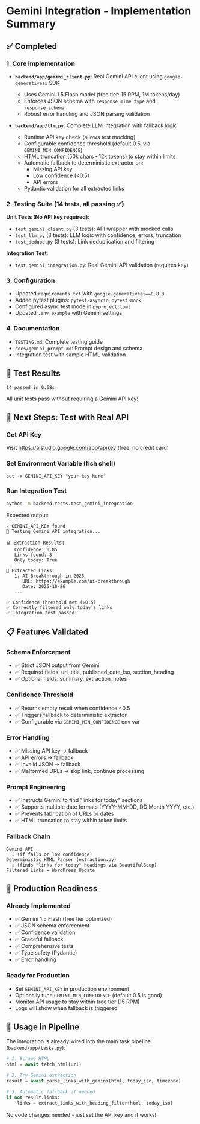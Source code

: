 # Gemini Integration - Implementation Summary

## ✅ Completed

### 1. Core Implementation
- **`backend/app/gemini_client.py`**: Real Gemini API client using `google-generativeai` SDK
  - Uses Gemini 1.5 Flash model (free tier: 15 RPM, 1M tokens/day)
  - Enforces JSON schema with `response_mime_type` and `response_schema`
  - Robust error handling and JSON parsing validation

- **`backend/app/llm.py`**: Complete LLM integration with fallback logic
  - Runtime API key check (allows test mocking)
  - Configurable confidence threshold (default 0.5, via `GEMINI_MIN_CONFIDENCE`)
  - HTML truncation (50k chars ~12k tokens) to stay within limits
  - Automatic fallback to deterministic extractor on:
    - Missing API key
    - Low confidence (<0.5)
    - API errors
  - Pydantic validation for all extracted links

### 2. Testing Suite (14 tests, all passing ✅)

**Unit Tests (No API key required)**:
- `test_gemini_client.py` (3 tests): API wrapper with mocked calls
- `test_llm.py` (8 tests): LLM logic with confidence, errors, truncation
- `test_dedupe.py` (3 tests): Link deduplication and filtering

**Integration Test**:
- `test_gemini_integration.py`: Real Gemini API validation (requires key)

### 3. Configuration
- Updated `requirements.txt` with `google-generativeai==0.8.3`
- Added pytest plugins: `pytest-asyncio`, `pytest-mock`
- Configured async test mode in `pyproject.toml`
- Updated `.env.example` with Gemini settings

### 4. Documentation
- `TESTING.md`: Complete testing guide
- `docs/gemini_prompt.md`: Prompt design and schema
- Integration test with sample HTML validation

## 🧪 Test Results

```
14 passed in 0.58s
```

All unit tests pass without requiring a Gemini API key!

## 🔑 Next Steps: Test with Real API

### Get API Key
Visit https://aistudio.google.com/app/apikey (free, no credit card)

### Set Environment Variable (fish shell)
```fish
set -x GEMINI_API_KEY "your-key-here"
```

### Run Integration Test
```bash
python -m backend.tests.test_gemini_integration
```

Expected output:
```
✓ GEMINI_API_KEY found
🧪 Testing Gemini API integration...

📊 Extraction Results:
   Confidence: 0.85
   Links found: 3
   Only today: True

🔗 Extracted Links:
   1. AI Breakthrough in 2025
      URL: https://example.com/ai-breakthrough
      Date: 2025-10-26
   ...

✅ Confidence threshold met (≥0.5)
✅ Correctly filtered only today's links
✅ Integration test passed!
```

## 📋 Features Validated

### Schema Enforcement
- ✅ Strict JSON output from Gemini
- ✅ Required fields: url, title, published_date_iso, section_heading
- ✅ Optional fields: summary, extraction_notes

### Confidence Threshold
- ✅ Returns empty result when confidence <0.5
- ✅ Triggers fallback to deterministic extractor
- ✅ Configurable via `GEMINI_MIN_CONFIDENCE` env var

### Error Handling
- ✅ Missing API key → fallback
- ✅ API errors → fallback
- ✅ Invalid JSON → fallback
- ✅ Malformed URLs → skip link, continue processing

### Prompt Engineering
- ✅ Instructs Gemini to find "links for today" sections
- ✅ Supports multiple date formats (YYYY-MM-DD, DD Month YYYY, etc.)
- ✅ Prevents fabrication of URLs or dates
- ✅ HTML truncation to stay within token limits

### Fallback Chain
```
Gemini API
  ↓ (if fails or low confidence)
Deterministic HTML Parser (extraction.py)
  ↓ (finds "links for today" headings via BeautifulSoup)
Filtered Links → WordPress Update
```

## 🎯 Production Readiness

### Already Implemented
- ✅ Gemini 1.5 Flash (free tier optimized)
- ✅ JSON schema enforcement
- ✅ Confidence validation
- ✅ Graceful fallback
- ✅ Comprehensive tests
- ✅ Type safety (Pydantic)
- ✅ Error handling

### Ready for Production
- Set `GEMINI_API_KEY` in production environment
- Optionally tune `GEMINI_MIN_CONFIDENCE` (default 0.5 is good)
- Monitor API usage to stay within free tier (15 RPM)
- Logs will show when fallback is triggered

## 🚀 Usage in Pipeline

The integration is already wired into the main task pipeline (`backend/app/tasks.py`):

```python
# 1. Scrape HTML
html = await fetch_html(url)

# 2. Try Gemini extraction
result = await parse_links_with_gemini(html, today_iso, timezone)

# 3. Automatic fallback if needed
if not result.links:
    links = extract_links_with_heading_filter(html, today_iso)
```

No code changes needed - just set the API key and it works!

